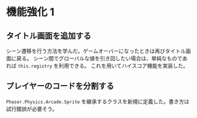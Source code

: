 # 機能強化 1

## タイトル画面を追加する

シーン遷移を行う方法を学んだ。ゲームオーバーになったときは再びタイトル画面に戻る。
シーン間でグローバルな値を引き回したい場合は、単純なものであれば `this.registry` を利用できる。
これを用いてハイスコア機能を実装した。

## プレイヤーのコードを分割する

`Phaser.Physics.Arcade.Sprite` を継承するクラスを新規に定義した。書き方は試行錯誤が必要そう。
